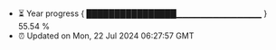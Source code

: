- ⏳ Year progress { ████████████████▁▁▁▁▁▁▁▁▁▁▁▁▁▁ } 55.54 %
- ⏰ Updated on Mon, 22 Jul 2024 06:27:57 GMT

